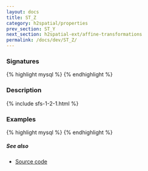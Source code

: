 ```yaml
---
layout: docs
title: ST_Z
category: h2spatial/properties
prev_section: ST_Y
next_section: h2spatial-ext/affine-transformations
permalink: /docs/dev/ST_Z/
---
```


### Signatures

{% highlight mysql %}
{% endhighlight %}

### Description



{% include sfs-1-2-1.html %}

### Examples

{% highlight mysql %}
{% endhighlight %}

##### See also

* [Source code](https://github.com/irstv/H2GIS/blob/master/h2spatial/src/main/java/org/h2gis/h2spatial/internal/function/spatial/properties/ST_Z.java)
